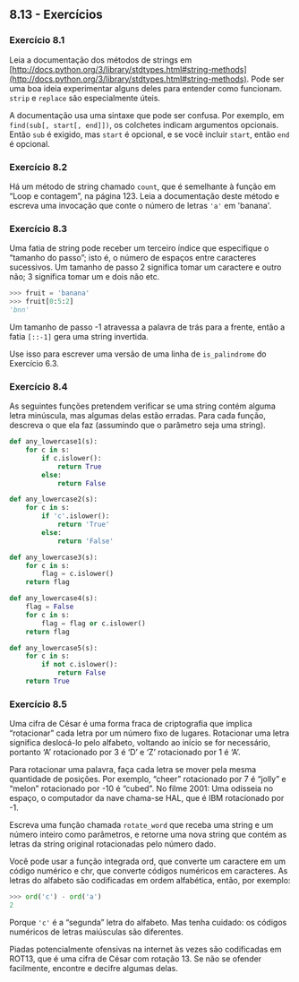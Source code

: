 ## 8.13 - Exercícios

### Exercício 8.1

Leia a documentação dos métodos de strings em [http://docs.python.org/3/library/stdtypes.html#string-methods](http://docs.python.org/3/library/stdtypes.html#string-methods). Pode ser uma boa ideia experimentar alguns deles para entender como funcionam. `strip` e `replace` são especialmente úteis.

A documentação usa uma sintaxe que pode ser confusa. Por exemplo, em `find(sub[, start[, end]])`, os colchetes indicam argumentos opcionais. Então `sub` é exigido, mas `start` é opcional, e se você incluir `start`, então `end` é opcional.

### Exercício 8.2

Há um método de string chamado `count`, que é semelhante à função em “Loop e contagem”, na página 123. Leia a documentação deste método e escreva uma invocação que conte o número de letras `'a'` em 'banana'.

### Exercício 8.3

Uma fatia de string pode receber um terceiro índice que especifique o “tamanho do passo”; isto é, o número de espaços entre caracteres sucessivos. Um tamanho de passo 2 significa tomar um caractere e outro não; 3 significa tomar um e dois não etc.

```python
>>> fruit = 'banana'
>>> fruit[0:5:2]
'bnn'
```

Um tamanho de passo -1 atravessa a palavra de trás para a frente, então a fatia `[::-1]` gera uma string invertida.

Use isso para escrever uma versão de uma linha de `is_palindrome` do Exercício 6.3.

### Exercício 8.4

As seguintes funções pretendem verificar se uma string contém alguma letra minúscula, mas algumas delas estão erradas. Para cada função, descreva o que ela faz (assumindo que o parâmetro seja uma string).

```python
def any_lowercase1(s):
    for c in s:
        if c.islower():
            return True
        else:
            return False

def any_lowercase2(s):
    for c in s:
        if 'c'.islower():
            return 'True'
        else:
            return 'False'

def any_lowercase3(s):
    for c in s:
        flag = c.islower()
    return flag

def any_lowercase4(s):
    flag = False
    for c in s:
        flag = flag or c.islower()
    return flag

def any_lowercase5(s):
    for c in s:
        if not c.islower():
            return False
    return True
```

### Exercício 8.5

Uma cifra de César é uma forma fraca de criptografia que implica “rotacionar” cada letra por um número fixo de lugares. Rotacionar uma letra significa deslocá-lo pelo alfabeto, voltando ao início se for necessário, portanto ‘A’ rotacionado por 3 é ‘D’ e ‘Z’ rotacionado por 1 é ‘A’.

Para rotacionar uma palavra, faça cada letra se mover pela mesma quantidade de posições. Por exemplo, “cheer” rotacionado por 7 é “jolly” e “melon” rotacionado por -10 é “cubed”. No filme 2001: Uma odisseia no espaço, o computador da nave chama-se HAL, que é IBM rotacionado por -1.

Escreva uma função chamada `rotate_word` que receba uma string e um número inteiro como parâmetros, e retorne uma nova string que contém as letras da string original rotacionadas pelo número dado.

Você pode usar a função integrada ord, que converte um caractere em um código numérico e chr, que converte códigos numéricos em caracteres. As letras do alfabeto são codificadas em ordem alfabética, então, por exemplo:

```python
>>> ord('c') - ord('a')
2
```

Porque `'c'` é a “segunda” letra do alfabeto. Mas tenha cuidado: os códigos numéricos de letras maiúsculas são diferentes.

Piadas potencialmente ofensivas na internet às vezes são codificadas em ROT13, que é uma cifra de César com rotação 13. Se não se ofender facilmente, encontre e decifre algumas delas.

